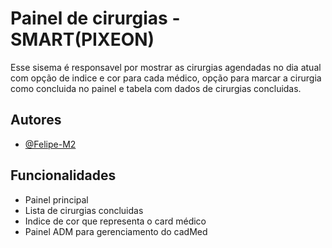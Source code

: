 
# Painel de cirurgias - SMART(PIXEON)

Esse sisema é responsavel por mostrar as cirurgias agendadas no dia atual com opção de indice e cor para cada médico, opção para marcar a cirurgia como concluida no painel e tabela com dados de cirurgias concluidas.




## Autores

- [@Felipe-M2](https://github.com/Felipe-M2)


## Funcionalidades

- Painel principal
- Lista de cirurgias concluidas
- Indice de cor que representa o card médico
- Painel ADM para gerenciamento do cadMed


